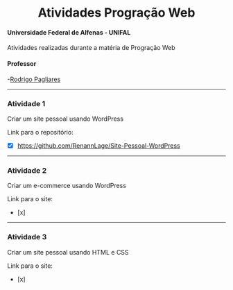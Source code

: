 <div align="center">
<h1> Atividades Progração Web </h1>
</div>

#### Universidade Federal de Alfenas - UNIFAL
Atividades realizadas durante a matéria de Progração Web

#### Professor
-[Rodrigo Pagliares](https://github.com/pagliares)

<hr>

### Atividade 1
Criar um site pessoal usando WordPress

Link para o repositório:
- [x] https://github.com/RenannLage/Site-Pessoal-WordPress

<hr>

### Atividade 2
Criar um e-commerce usando WordPress

Link para o site:
- [x] 

<hr>

### Atividade 3
Criar um site pessoal usando HTML e CSS

Link para o site:
- [x] 
